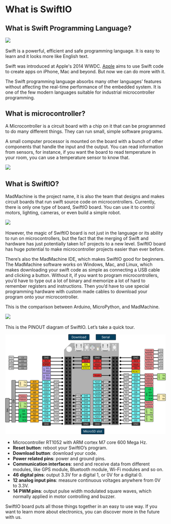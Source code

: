 # What is SwiftIO

## What is Swift Programming Language?

![](https://static.wixstatic.com/media/ccab1c_95470ff99ca5458ab5ff71f10654a09d~mv2.png/v1/fill/w_740,h_394,al_c,q_90,usm_0.66_1.00_0.01/ccab1c_95470ff99ca5458ab5ff71f10654a09d~mv2.webp)

Swift is a powerful, efficient and safe programming language. It is easy to learn and it looks more like English text.

Swift was introduced at Apple's 2014 WWDC. [Apple](https://developer.apple.com/swift/) aims to use Swift code to create apps on iPhone, Mac and beyond. But now we can do more with it.

The Swift programming language absorbs many other languages’ features without affecting the real-time performance of the embedded system. It is one of the few modern languages suitable for industrial microcontroller programming.

## What is microcontroller?

A Microcontroller is a circuit board with a chip on it that can be programmed to do many different things. They can run small, simple software programs. 

A small computer processor is mounted on the board with a bunch of other components that handle the input and the output. You can read information from sensors, for instance, if you want the board to read temperature in your room, you can use a temperature sensor to know that.

![](https://static.wixstatic.com/media/ccab1c_013ea88561c5420bb0ef22f2b5573988~mv2.jpeg/v1/fill/w_610,h_300,al_c,q_90/ccab1c_013ea88561c5420bb0ef22f2b5573988~mv2.webp)

## **What is SwiftIO?**

MadMachine is the project name, it is also the team that designs and makes circuit boards that run swift source code on microcontrollers. Currently, there is only one type of board, SwiftIO board. You can use it to control motors, lighting, cameras, or even build a simple robot.

![](https://static.wixstatic.com/media/ccab1c_247c008846064e94ba0c4a5e63845e39~mv2_d_2336_1558_s_2.png/v1/fit/w_300,h_300,al_c,q_5/file.png)

However, the magic of SwiftIO board is not just in the language or its ability to run on microcontrollers, but the fact that the merging of Swift and hardware has just potentially taken IoT projects to a new level. SwiftIO board has huge potential to make microcontroller projects easier than ever before.

There’s also the MadMachine IDE, which makes SwiftIO good for beginners. The MadMachine software works on Windows, Mac, and Linux, which makes downloading your swift code as simple as connecting a USB cable and clicking a button. Without it, if you want to program microcontrollers, you’d have to type out a lot of binary and memorize a lot of hard to remember registers and instructions. Then you’d have to use special programming hardware with custom made cables to download your program onto your microcontroller.

This is the comparison between Arduino, MicroPython, and MadMachine.  
  


![](https://static.wixstatic.com/media/ccab1c_b9bb5de391434dadb287c5a18cb83223~mv2.jpg/v1/fill/w_740,h_313,al_c,q_90,usm_0.66_1.00_0.01/ccab1c_b9bb5de391434dadb287c5a18cb83223~mv2.webp)

This is the PINOUT diagram of SwiftIO. Let’s take a quick tour.  
  

![](../.gitbook/assets/pinout-diagram-of-swiftio.png)

* Microcontroller RT1052 with ARM cortex M7 core 600 Mega Hz.
* **Reset button**: reboot your SwiftIO’s program.
* **Download button**: download your code.
* **Power related pins**: power and ground pins.
* **Communication interfaces**: send and receive data from different modules, like GPS module, Bluetooth module, Wi-Fi modules and so on.
* **46 digital pins**: output 3.3V for a digital 1, or 0V for a digital 0.
* **12 analog input pins**: measure continuous voltages anywhere from 0V to 3.3V.
* **14 PWM pins**: output pulse width modulated square waves, which normally applied in motor controlling and buzzer.

SwiftIO board puts all those things together in an easy to use way. If you want to learn more about electronics, you can discover more in the future with us.



